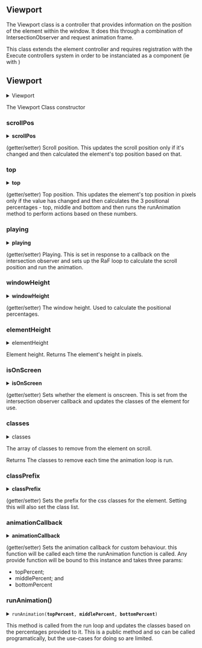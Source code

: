 ## <a id='Viewport'></a>Viewport

The Viewport class is a controller that provides information on
the position of the element within the window. It does this through
a combination of IntersectionObserver and request animation frame.

This class extends the element controller and requires registration
with the Execute controllers system in order to be instanciated as
a component (ie with <element data-controller="Viewport" />)

## <a id='Viewport'></a>Viewport

<details>
<summary>Viewport</summary>

| Param | Type | Description |
| --- | --- | --- |
| `element` | HTMLElement | The element to use |
| `settings` | object | A settings object that allows settings to be passed to the raw class. These settings are:
- `vpprefix`           The prefix for the classnames
- `vpstoptopthreshold` The threshold to stop the execution of at
- `animationCallback`  The function to run on animation. Takes the same three parameters as the runAnimation method |

> Returns <code>void</code>
</details>

The Viewport Class constructor

### <a id='scrollPos'></a>scrollPos

<details>
<summary><b title='number'>scrollPos</b></summary>
</details>

(getter/setter) Scroll position. This updates the scroll position
only if it's changed and then calculated the element's top
position based on that.

### <a id='top'></a>top

<details>
<summary><b title='number'>top</b></summary>
</details>

(getter/setter) Top position. This updates the element's top
position in pixels only if the value has changed and then
calculates the 3 positional percentages - top, middle and 
bottom and then runs the runAnimation method to perform
actions based on these numbers.

### <a id='playing'></a>playing

<details>
<summary><b title='boolean'>playing</b></summary>
</details>

(getter/setter) Playing. This is set in response to a callback 
on the intersection observer and sets up the RaF loop to
calculate the scroll position and run the animation.

### <a id='windowHeight'></a>windowHeight

<details>
<summary><b title='number'>windowHeight</b></summary>
</details>

(getter/setter) The window height. Used to calculate the 
positional percentages.

### <a id='elementHeight'></a>elementHeight

<details>
<summary>elementHeight</summary>
</details>

Element height. Returns The element's height in pixels.

### <a id='isOnScreen'></a>isOnScreen

<details>
<summary><b title='boolean'>isOnScreen</b></summary>
</details>

(getter/setter) Sets whether the element is onscreen. This is
set from the intersection observer callback and updates the
classes of the element for use.

### <a id='classes'></a>classes

<details>
<summary>classes</summary>
</details>

The array of classes to remove from the element on scroll.

Returns The classes to remove each time the animation loop is run.

### <a id='classPrefix'></a>classPrefix

<details>
<summary><b title='string'>classPrefix</b></summary>
</details>

(getter/setter) Sets the prefix for the css classes for the 
element. Setting this will also set the class list.

### <a id='animationCallback'></a>animationCallback

<details>
<summary><b title='function'>animationCallback</b></summary>
</details>

(getter/setter) Sets the animation callback for custom behaviour.
this function will be called each time the runAnimation function
is called. Any provide function will be bound to this instance
and takes three params:
- topPercent; 
- middlePercent; and
- bottomPercent

### <a id='runAnimation'></a>runAnimation()

<details>
<summary><code>runAnimation(<b title='number'>topPercent</b>, <b title='number'>middlePercent</b>, <b title='number'>bottomPercent</b>)</code></summary>

| Param | Type | Description |
| --- | --- | --- |
| `topPercent` | number | The percentage distance between the top of the element and the bottom of the screen. |
| `middlePercent` | number | The percentage distance between the middle of the element and the bottom of the screen. |
| `bottomPercent` | number | The percentage distance between the bottom of the element and the top of the screen. |

> Returns <code>void</code>
</details>

This method is called from the run loop and updates the classes
based on the percentages provided to it. This is a public method
and so can be called programatically, but the use-cases for
doing so are limited.
